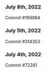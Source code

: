 ### July 8th, 2022

Commit #199984

### July 5th, 2022

Commit #314353


### July 4th, 2022

Commit #72281
